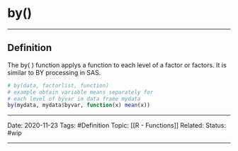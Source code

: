 # by()

---
## Definition
The by( ) function applys a function to each level of a factor or factors. It is similar to BY processing in SAS.

```R
# by(data, factorlist, function)
# example obtain variable means separately for
# each level of byvar in data frame mydata
by(mydata, mydata$byvar, function(x) mean(x))
```


---
Date: 2020-11-23
Tags: #Definition
Topic: [[R - Functions]]
Related:
Status: #wip

---